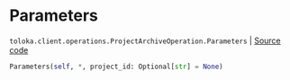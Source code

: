 # Parameters
`toloka.client.operations.ProjectArchiveOperation.Parameters` | [Source code](https://github.com/Toloka/toloka-kit/blob/v1.2.0/src/client/operations.py#L258)

```python
Parameters(self, *, project_id: Optional[str] = None)
```

